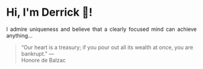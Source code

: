 # Hi, I'm Derrick 👋!
<p align="justify">I admire uniqueness and believe that a clearly focused mind can achieve anything...</p> 
<!-- #quote-start -->
<blockquote>&ldquo;Our heart is a treasury; if you pour out all its wealth at once, you are bankrupt.&rdquo; &mdash; <footer>Honore de Balzac</footer></blockquote>
<!-- #quote-end -->
